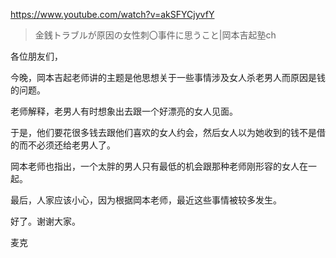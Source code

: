 https://www.youtube.com/watch?v=akSFYCjyvfY

> 金銭トラブルが原因の女性刺〇事件に思うこと|岡本吉起塾ch

各位朋友们，

今晚，岡本吉起老师讲的主题是他思想关于一些事情涉及女人杀老男人而原因是钱的问题。

老师解释，老男人有时想象出去跟一个好漂亮的女人见面。

于是，他们要花很多钱去跟他们喜欢的女人约会，然后女人以为她收到的钱不是借的而不必须还给老男人了。

岡本老师也指出，一个太胖的男人只有最低的机会跟那种老师刚形容的女人在一起。

最后，人家应该小心，因为根据岡本老师，最近这些事情被较多发生。

好了。谢谢大家。

麦克
